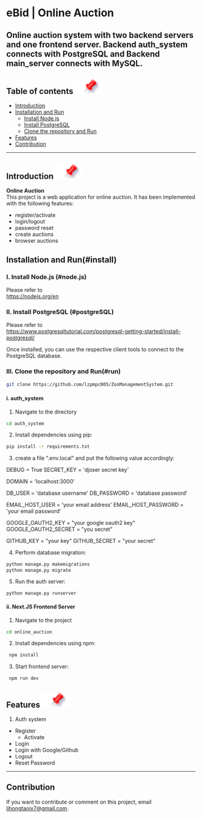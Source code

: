 # eBid | Online Auction

## Online auction system with two backend servers and one frontend server. Backend auth_system connects with PostgreSQL and Backend main_server connects with MySQL.

## Table of contents[![](https://raw.githubusercontent.com/aregtech/areg-sdk/master/docs/img/pin.svg)](#table-of-contents)

- [Introduction](#introduction)
- [Installation and Run](#install)
  - [Install Node.js](#node.js)
  - [Install PostgreSQL](#postgreSQL)
  - [Clone the repository and Run](#run)
- [Features](#Features)
- [Contribution](#Contribution)

---

<!-- markdownlint-disable -->

## Introduction[![](https://raw.githubusercontent.com/aregtech/areg-sdk/master/docs/img/pin.svg)](#introduction)

**Online Auction**  
This project is a web application for online auction. It has been implemented with the following features:

- register/activate
- login/logout
- password reset
- create auctions
- browser auctions

## Installation and Run(#install)

### I. Install Node.js (#node.js)

Please refer to  
 https://nodejs.org/en

### II. Install PostgreSQL (#postgreSQL)

Please refer to  
 https://www.postgresqltutorial.com/postgresql-getting-started/install-postgresql/

Once installed, you can use the respective client tools to connect to the PostgreSQL database.

### III. Clone the repository and Run(#run)

```bash
git clone https://github.com/lzpmpc005/ZooManagementSystem.git
```

#### i. auth_system

1. Navigate to the directory

```bash
cd auth_system
```

2. Install dependencies using pip:

```bash
pip install -r requirements.txt
```

3. create a file ".env.local" and put the following value accordingly:

DEBUG = True
SECRET_KEY = 'djoser secret key'

DOMAIN = 'localhost:3000'

DB_USER = 'database username'
DB_PASSWORD = 'database password'

EMAIL_HOST_USER = 'your email address'
EMAIL_HOST_PASSWORD = 'your email password'

GOOGLE_OAUTH2_KEY = "your google oauth2 key"
GOOGLE_OAUTH2_SECRET = "you secret"

GITHUB_KEY = "your key"
GITHUB_SECRET = "your secret"

4. Perform database migration:

```
python manage.py makemigrations
python manage.py migrate
```

5. Run the auth server:

```
python manage.py runserver
```

#### ii. Next.JS Frontend Server

1. Navigate to the project

```bash
cd online_auction
```

2. Install dependencies using npm:

```bash
 npm install
```

3. Start frontend server:

```bash
 npm run dev
```

## Features[![](https://raw.githubusercontent.com/aregtech/areg-sdk/master/docs/img/pin.svg)](#Features)

1. Auth system

- Register
  - Activate
- Login
- Login with Google/Github
- Logout
- Reset Password

---

## Contribution

If you want to contribute or comment on this project, email lihongtaoix7@gmail.com.
